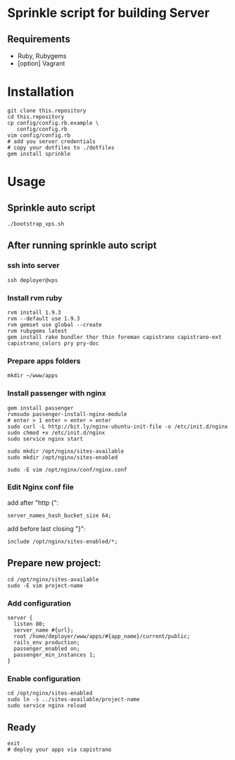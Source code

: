 # Sprinkle script for building Server

## Requirements

* Ruby, Rubygems
* [option] Vagrant

# Installation

    git clone this.repository
    cd this.repository
    cp config/config.rb.example \
       config/config.rb
    vim config/config.rb
    # add you server credentials
    # copy your dotfiles to ./dotfiles
    gem install sprinkle

# Usage

## Sprinkle auto script

    ./bootstrap_vps.sh

## After running sprinkle auto script

### ssh into server

    ssh deployer@vps

### Install rvm ruby

    rvm install 1.9.3
    rvm --default use 1.9.3
    rvm gemset use global --create
    rvm rubygems latest
    gem install rake bundler thor thin foreman capistrano capistrano-ext capistrano_colors pry pry-doc

### Prepare apps folders

    mkdir ~/www/apps

### Install passenger with nginx

    gem install passenger
    rvmsudo passenger-install-nginx-module
    # enter > 1 enter > enter > enter
    sudo curl -L http://bit.ly/nginx-ubuntu-init-file -o /etc/init.d/nginx
    sudo chmod +x /etc/init.d/nginx
    sudo service nginx start

    sudo mkdir /opt/nginx/sites-available
    sudo mkdir /opt/nginx/sites-enabled

    sudo -E vim /opt/nginx/conf/nginx.conf

### Edit Nginx conf file

add after "http {":

    server_names_hash_bucket_size 64;

add before last closing "}":

    include /opt/nginx/sites-enabled/*;

## Prepare new project:

    cd /opt/nginx/sites-available
    sudo -E vim project-name

### Add configuration

    server {
      listen 80;
      server_name #{url};
      root /home/deployer/www/apps/#{app_name}/current/public;
      rails_env production;
      passenger_enabled on;
      passenger_min_instances 1;
    }

### Enable configuration

    cd /opt/nginx/sites-enabled
    sudo ln -s ../sites-available/project-name
    sudo service nginx reload

## Ready

    exit
    # deploy your apps via capistrano
